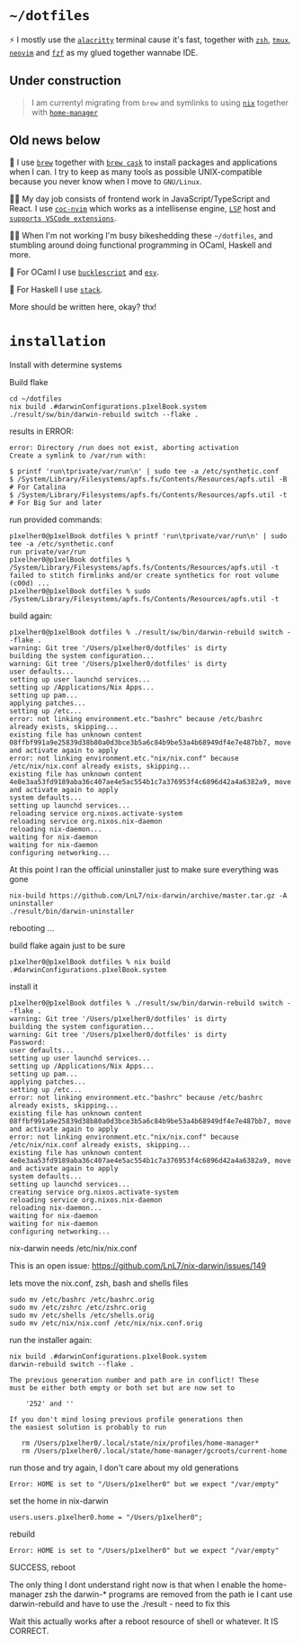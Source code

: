# `~/dotfiles`

⚡️ I mostly use the [`alacritty`](https://github.com/jwilm/alacritty/) terminal cause it's fast, together with [`zsh`](http://zsh.sourceforge.net/), [`tmux`](https://github.com/tmux/tmux/), [`neovim`](https://neovim.io/) and [`fzf`](https://github.com/junegunn/fzf/) as my glued together wannabe IDE.

## Under construction

> I am currentyl migrating from `brew` and symlinks to using [`nix`](https://nixos.org/nix/manual) together with [`home-manager`](https://github.com/rycee/home-manager)

## Old news below

🍺 I use [`brew`](https://brew.sh/) together with [`brew cask`](https://github.com/Homebrew/homebrew-cask/) to install packages and applications when I can. I try to keep as many tools as possible UNIX-compatible because you never know when I move to `GNU/Linux`.

👨‍💻 My day job consists of frontend work in JavaScript/TypeScript and React. I use [`coc-nvim`](https://github.com/neoclide/coc.nvim/) which works as a intellisense engine, [`LSP`](https://langserver.org/) host and [`supports VSCode extensions`](https://github.com/neoclide/coc.nvim/wiki/Using-coc-extensions/).

🚴‍♂️ When I'm not working I'm busy bikeshedding these `~/dotfiles`, and stumbling around doing functional programming in OCaml, Haskell and more.

🐫 For OCaml I use [`bucklescript`](https://bucklescript.github.io/) and [`esy`](https://esy.sh/).

🌯 For Haskell I use [`stack`](https://docs.haskellstack.org/).

More should be written here, okay? thx!

# `installation`

Install with determine systems

Build flake
```
cd ~/dotfiles
nix build .#darwinConfigurations.p1xelBook.system
./result/sw/bin/darwin-rebuild switch --flake .  
```

results in ERROR:

```
error: Directory /run does not exist, aborting activation
Create a symlink to /var/run with:

$ printf 'run\tprivate/var/run\n' | sudo tee -a /etc/synthetic.conf
$ /System/Library/Filesystems/apfs.fs/Contents/Resources/apfs.util -B # For Catalina
$ /System/Library/Filesystems/apfs.fs/Contents/Resources/apfs.util -t # For Big Sur and later
```

run provided commands:

```
p1xelher0@p1xelBook dotfiles % printf 'run\tprivate/var/run\n' | sudo tee -a /etc/synthetic.conf
run	private/var/run
p1xelher0@p1xelBook dotfiles % /System/Library/Filesystems/apfs.fs/Contents/Resources/apfs.util -t 
failed to stitch firmlinks and/or create synthetics for root volume (c00d) ...
p1xelher0@p1xelBook dotfiles % sudo /System/Library/Filesystems/apfs.fs/Contents/Resources/apfs.util -t
```

build again:

```
p1xelher0@p1xelBook dotfiles % ./result/sw/bin/darwin-rebuild switch --flake .                    
warning: Git tree '/Users/p1xelher0/dotfiles' is dirty
building the system configuration...
warning: Git tree '/Users/p1xelher0/dotfiles' is dirty
user defaults...
setting up user launchd services...
setting up /Applications/Nix Apps...
setting up pam...
applying patches...
setting up /etc...
error: not linking environment.etc."bashrc" because /etc/bashrc already exists, skipping...
existing file has unknown content 08ffbf991a9e25839d38b80a0d3bce3b5a6c84b9be53a4b68949df4e7e487bb7, move and activate again to apply
error: not linking environment.etc."nix/nix.conf" because /etc/nix/nix.conf already exists, skipping...
existing file has unknown content 4e8e3aa53fd9189aba36c407ae4e5ac554b1c7a376953f4c6896d42a4a6382a9, move and activate again to apply
system defaults...
setting up launchd services...
reloading service org.nixos.activate-system
reloading service org.nixos.nix-daemon
reloading nix-daemon...
waiting for nix-daemon
waiting for nix-daemon
configuring networking...
```

At this point I ran the official uninstaller just to make sure everything was gone

```
nix-build https://github.com/LnL7/nix-darwin/archive/master.tar.gz -A uninstaller
./result/bin/darwin-uninstaller
```

rebooting ...

build flake again just to be sure

```
p1xelher0@p1xelBook dotfiles % nix build .#darwinConfigurations.p1xelBook.system
```

install it

```
p1xelher0@p1xelBook dotfiles % ./result/sw/bin/darwin-rebuild switch --flake .
warning: Git tree '/Users/p1xelher0/dotfiles' is dirty
building the system configuration...
warning: Git tree '/Users/p1xelher0/dotfiles' is dirty
Password:
user defaults...
setting up user launchd services...
setting up /Applications/Nix Apps...
setting up pam...
applying patches...
setting up /etc...
error: not linking environment.etc."bashrc" because /etc/bashrc already exists, skipping...
existing file has unknown content 08ffbf991a9e25839d38b80a0d3bce3b5a6c84b9be53a4b68949df4e7e487bb7, move and activate again to apply
error: not linking environment.etc."nix/nix.conf" because /etc/nix/nix.conf already exists, skipping...
existing file has unknown content 4e8e3aa53fd9189aba36c407ae4e5ac554b1c7a376953f4c6896d42a4a6382a9, move and activate again to apply
system defaults...
setting up launchd services...
creating service org.nixos.activate-system
reloading service org.nixos.nix-daemon
reloading nix-daemon...
waiting for nix-daemon
waiting for nix-daemon
configuring networking...
```

nix-darwin needs /etc/nix/nix.conf

This is an open issue: https://github.com/LnL7/nix-darwin/issues/149

lets move the nix.conf, zsh, bash and shells files

```
sudo mv /etc/bashrc /etc/bashrc.orig
sudo mv /etc/zshrc /etc/zshrc.orig
sudo mv /etc/shells /etc/shells.orig
sudo mv /etc/nix/nix.conf /etc/nix/nix.conf.orig
```

run the installer again:

```
nix build .#darwinConfigurations.p1xelBook.system
darwin-rebuild switch --flake .

The previous generation number and path are in conflict! These
must be either both empty or both set but are now set to

    '252' and ''

If you don't mind losing previous profile generations then
the easiest solution is probably to run

   rm /Users/p1xelher0/.local/state/nix/profiles/home-manager*
   rm /Users/p1xelher0/.local/state/home-manager/gcroots/current-home
```

run those and try again, I don't care about my old generations

```
Error: HOME is set to "/Users/p1xelher0" but we expect "/var/empty"
```

set the home in nix-darwin

`users.users.p1xelher0.home = "/Users/p1xelher0";`


rebuild

```
Error: HOME is set to "/Users/p1xelher0" but we expect "/var/empty"
```

SUCCESS, reboot

The only thing I dont understand right now is that when I enable the home-manager zsh the darwin-* programs are removed from the path ie I cant use darwin-rebuild and have to use the ./result - need to fix this

Wait this actually works after a reboot resource of shell or whatever. It IS CORRECT.

